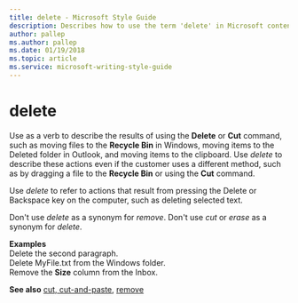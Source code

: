 ```yaml
---
title: delete - Microsoft Style Guide
description: Describes how to use the term 'delete' in Microsoft content and provides examples of the term's usage.
author: pallep
ms.author: pallep
ms.date: 01/19/2018
ms.topic: article
ms.service: microsoft-writing-style-guide
---
```


# delete

Use as a verb to describe the results of using the **Delete** or **Cut** command, such as moving files to the **Recycle Bin** in Windows, moving items to the Deleted folder in Outlook, and moving items to the clipboard. Use *delete* to describe these actions even if the customer uses a different method, such as by dragging a file to the **Recycle Bin** or using the **Cut** command.

Use *delete* to refer to actions that result from pressing the Delete or Backspace key on the computer, such as deleting selected text.

Don't use *delete* as a synonym for *remove*. Don't use *cut* or *erase* as a synonym for *delete*.

**Examples**  
Delete the second paragraph.  
Delete MyFile.txt from the Windows folder.  
Remove the **Size** column from the Inbox.  

**See also** [cut, cut-and-paste](../c/cut-and-paste.md), [remove](../r/remove.md)
